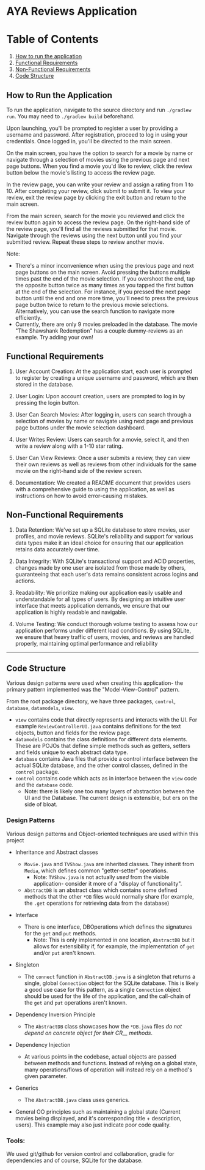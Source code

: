 # AYA Reviews Application

# Table of Contents
1. [How to run the application](#How-to-Run-the-Application)
2. [Functional Requirements](#Functional-Requirements)
3. [Non-Functional Requirements](#Non-Functional-Requirements)
4. [Code Structure](#Code-Structure)

## **How to Run the Application**

To run the application, navigate to the source directory and run `./gradlew run`. You may need to `./gradlew build` beforehand.

Upon launching, you'll be prompted to register a user by providing a username and password. After registration, proceed to log in using your credentials. Once logged in, you'll be directed to the main screen.

On the main screen, you have the option to search for a movie by name or navigate through a selection of movies using the previous page and next page buttons. When you find a movie you'd like to review, click the review button below the movie's listing to access the review page.

In the review page, you can write your review and assign a rating from 1 to 10. After completing your review, click submit to submit it. To view your review, exit the review page by clicking the exit button and return to the main screen.

From the main screen, search for the movie you reviewed and click the review button again to access the review page. On the right-hand side of the review page, you'll find all the reviews submitted for that movie. Navigate through the reviews using the next button until you find your submitted review. Repeat these steps to review another movie.

Note:
- There's a minor inconvenience when using the previous page and next page buttons on the main screen. Avoid pressing the buttons multiple times past the end of the movie selection. If you overshoot the end, tap the opposite button twice as many times as you tapped the first button at the end of the selection. For instance, if you pressed the next page button until the end and one more time, you'll need to press the previous page button twice to return to the previous movie selections. Alternatively, you can use the search function to navigate more efficiently.
- Currently, there are only 9 movies preloaded in the database. The movie "The Shawshank Redemption" has a couple dummy-reviews as an example. Try adding your own!
## **Functional Requirements**

1. User Account Creation:
   At the application start, each user is prompted to register by creating a unique username and password, which are then stored in the database.

2. User Login:
   Upon account creation, users are prompted to log in by pressing the login button.

3. User Can Search Movies:
   After logging in, users can search through a selection of movies by name or navigate using next page and previous page buttons under the movie selection dashboard.

4. User Writes Review:
   Users can search for a movie, select it, and then write a review along with a 1-10 star rating.

5. User Can View Reviews:
   Once a user submits a review, they can view their own reviews as well as reviews from other individuals for the same movie on the right-hand side of the review screen.

6. Documentation:
   We created a README document that provides users with a comprehensive guide to using the application, as well as instructions on how to avoid error-causing mistakes.


## **Non-Functional Requirements**

1. Data Retention:
   We've set up a SQLite database to store movies, user profiles, and movie reviews. SQLite's reliability and support for various data types make it an ideal choice for ensuring that our application retains data accurately over time.

2. Data Integrity:
   With SQLite's transactional support and ACID properties, changes made by one user are isolated from those made by others, guaranteeing that each user's data remains consistent across logins and actions.

3. Readability:
   We prioritize making our application easily usable and understandable for all types of users. By designing an intuitive user interface that meets application demands, we ensure that our application is highly readable and navigable.

4. Volume Testing:
   We conduct thorough volume testing to assess how our application performs under different load conditions. By using SQLite, we ensure that heavy traffic of users, movies, and reviews are handled properly, maintaining optimal performance and reliability

---

## **Code Structure**


Various design patterns were used when creating this application- the primary pattern implemented was the "Model-View-Control" pattern.

From the root package directory, we have three packages, `control`, `database`, `datamodels`, `view`.
- `view` contains code that directly represents and interacts with the UI. For example `ReviewControllerUI.java` contains definitions for the text objects, button and fields for the review page.
- `datamodels` contains the class definitions for different data elements. These are POJOs that define simple methods such as getters, setters and fields unique to each abstract data type.
- `database` contains Java files that provide a control interface between the actual SQLite database, and the other control classes, defined in the `control` package.
- `control` contains code which acts as in interface between the `view` code and the `database` code.
  - Note: there is likely one too many layers of abstraction between the UI and the Database. The current design is extensible, but ers  on the side of bloat.

###  Design Patterns
Various design patterns and Object-oriented techniques are used within this project
- Inheritance and Abstract classes
  - `Movie.java` and `TVShow.java` are inherited classes. They inherit from `Media`, which defines common "getter-setter" operations.
    - Note: `TVShow.java` is not actually *used* from the visible application- consider it more of a "display of functionality".
  - `AbstractDB` is an abstract class which contains some defined methods that the other `*DB`  files would normally share (for example, the `.get` operations for retrieving data from the database)
- Interface
  - There is one interface, DBOperations which defines the signatures for the `get` and `put` methods.
      - Note: This is only implemented in one location, `AbstractDB` but it allows for extensibility if, for example, the implementation of `get` and/or `put` aren't known.
- Singleton
    - The `connect` function in `AbstractDB.java` is a singleton that returns a single, global `Connection` object for the SQLite database. This is likely a good use case for this pattern, as a single `Connection` object should be used for the life of the application, and the call-chain of the `get` and `put` operations aren't known.

- Dependency Inversion Principle
   - The `AbstractDB` class showcases how the `*DB.java` files *do not depend on concrete object for their CR__ methods*.

- Dependency Injection
   - At various points in the codebase, actual objects are passed between methods and functions. Instead of relying on a global state, many operations/flows of operation will instead rely on a method's given parameter.
  
- Generics 
  - The `AbstractDB.java` class uses generics.
- General OO principles such as maintaining a global state (Current movies being displayed, and it's corresponding title + description, users). This example may also just indicate poor code quality.

### Tools:
We used git/github for version control and collaboration, gradle for dependencies and of course, SQLite for the database. 